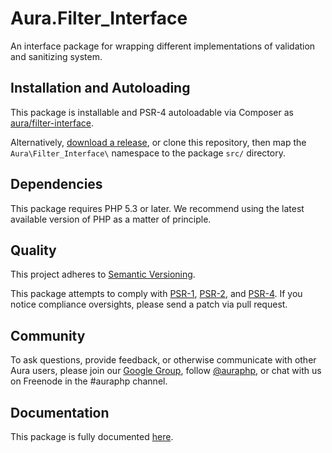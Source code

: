 # Aura.Filter_Interface

An interface package for wrapping different implementations of validation and sanitizing system.

## Installation and Autoloading

This package is installable and PSR-4 autoloadable via Composer as
[aura/filter-interface][].

Alternatively, [download a release][], or clone this repository, then map the
`Aura\Filter_Interface\` namespace to the package `src/` directory.

## Dependencies

This package requires PHP 5.3 or later. We recommend using the latest available
version of PHP as a matter of principle.

## Quality

This project adheres to [Semantic Versioning](http://semver.org/).

This package attempts to comply with [PSR-1][], [PSR-2][], and [PSR-4][]. If
you notice compliance oversights, please send a patch via pull request.

## Community

To ask questions, provide feedback, or otherwise communicate with other Aura
users, please join our [Google Group][], follow [@auraphp][], or chat with us
on Freenode in the #auraphp channel.

## Documentation

This package is fully documented [here](./docs/index.md).

[PSR-1]: https://github.com/php-fig/fig-standards/blob/master/accepted/PSR-1-basic-coding-standard.md
[PSR-2]: https://github.com/php-fig/fig-standards/blob/master/accepted/PSR-2-coding-style-guide.md
[PSR-4]: https://github.com/php-fig/fig-standards/blob/master/accepted/PSR-4-autoloader.md
[Google Group]: http://groups.google.com/group/auraphp
[@auraphp]: http://twitter.com/auraphp
[download a release]: https://github.com/auraphp/Aura.Filter_Interface/releases
[aura/Filter-interface]: https://packagist.org/packages/aura/filter-interface
[composer.json]: ./composer.json
